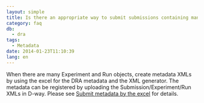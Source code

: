 ```yaml
---
layout: simple
title: Is there an appropriate way to submit submissions containing many metadata objects?
category: faq
db:
  - dra
tags: 
  - Metadata
date: 2014-01-23T11:10:39
lang: en
---
```


When there are many Experiment and Run objects, create metadata XMLs by
using the excel for the DRA metadata and the XML generator. The metadata
can be registered by uploading the Submission/Experiment/Run XMLs in 
D-way. Please see [Submit metadata by the excel](/dra/submission-e.html#excel) for details.

